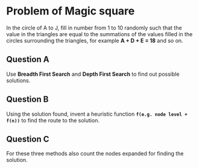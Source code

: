 # Problem of Magic square

In the circle of A to J, fill in number from 1 to 10 randomly such that the value in the triangles are equal to the summations of the values filled in the circles surrounding the triangles, for example **A + D + E = 18** and so on.



## Question A
Use **Breadth First Search** and **Depth First Search** to find out possible solutions.

## Question B
Using the solution found, invent a heuristic function **`f(e.g. node level + f(n))`** to find the route to the solution.

## Question C
For these three methods also count the nodes expanded for finding the solution.
